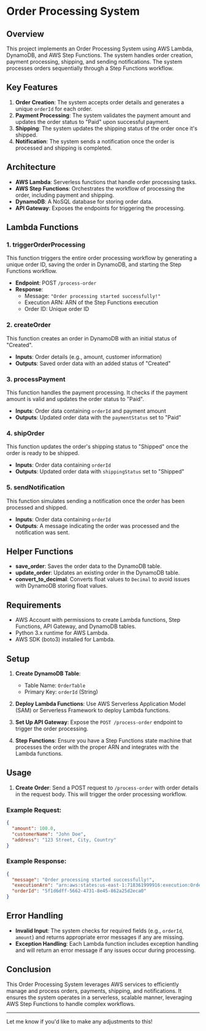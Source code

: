 

# Order Processing System

## Overview
This project implements an Order Processing System using AWS Lambda, DynamoDB, and AWS Step Functions. The system handles order creation, payment processing, shipping, and sending notifications. The system processes orders sequentially through a Step Functions workflow.

## Key Features
1. **Order Creation**: The system accepts order details and generates a unique `orderId` for each order.
2. **Payment Processing**: The system validates the payment amount and updates the order status to "Paid" upon successful payment.
3. **Shipping**: The system updates the shipping status of the order once it's shipped.
4. **Notification**: The system sends a notification once the order is processed and shipping is completed.

## Architecture
- **AWS Lambda**: Serverless functions that handle order processing tasks.
- **AWS Step Functions**: Orchestrates the workflow of processing the order, including payment and shipping.
- **DynamoDB**: A NoSQL database for storing order data.
- **API Gateway**: Exposes the endpoints for triggering the processing.

## Lambda Functions

### 1. **triggerOrderProcessing**
This function triggers the entire order processing workflow by generating a unique order ID, saving the order in DynamoDB, and starting the Step Functions workflow.

- **Endpoint**: POST `/process-order`
- **Response**: 
  - Message: `"Order processing started successfully!"`
  - Execution ARN: ARN of the Step Functions execution
  - Order ID: Unique order ID

### 2. **createOrder**
This function creates an order in DynamoDB with an initial status of "Created".

- **Inputs**: Order details (e.g., amount, customer information)
- **Outputs**: Saved order data with an added status of "Created"

### 3. **processPayment**
This function handles the payment processing. It checks if the payment amount is valid and updates the order status to "Paid".

- **Inputs**: Order data containing `orderId` and payment amount
- **Outputs**: Updated order data with the `paymentStatus` set to "Paid"

### 4. **shipOrder**
This function updates the order's shipping status to "Shipped" once the order is ready to be shipped.

- **Inputs**: Order data containing `orderId`
- **Outputs**: Updated order data with `shippingStatus` set to "Shipped"

### 5. **sendNotification**
This function simulates sending a notification once the order has been processed and shipped.

- **Inputs**: Order data containing `orderId`
- **Outputs**: A message indicating the order was processed and the notification was sent.

## Helper Functions
- **save_order**: Saves the order data to the DynamoDB table.
- **update_order**: Updates an existing order in the DynamoDB table.
- **convert_to_decimal**: Converts float values to `Decimal` to avoid issues with DynamoDB storing float values.

## Requirements
- AWS Account with permissions to create Lambda functions, Step Functions, API Gateway, and DynamoDB tables.
- Python 3.x runtime for AWS Lambda.
- AWS SDK (boto3) installed for Lambda.

## Setup
1. **Create DynamoDB Table**: 
   - Table Name: `OrderTable`
   - Primary Key: `orderId` (String)

2. **Deploy Lambda Functions**: 
   Use AWS Serverless Application Model (SAM) or Serverless Framework to deploy Lambda functions.

3. **Set Up API Gateway**:
   Expose the `POST /process-order` endpoint to trigger the order processing.

4. **Step Functions**:
   Ensure you have a Step Functions state machine that processes the order with the proper ARN and integrates with the Lambda functions.

## Usage
1. **Create Order**: Send a POST request to `/process-order` with order details in the request body. This will trigger the order processing workflow.

### Example Request:

```json
{
  "amount": 100.0,
  "customerName": "John Doe",
  "address": "123 Street, City, Country"
}
```

### Example Response:

```json
{
  "message": "Order processing started successfully!",
  "executionArn": "arn:aws:states:us-east-1:718361999916:execution:OrderProcessingStateMachine-test-v2:5f1d6dff-5662-4731-8e45-862a25d2eca0",
  "orderId": "5f1d6dff-5662-4731-8e45-862a25d2eca0"
}
```

## Error Handling
- **Invalid Input**: The system checks for required fields (e.g., `orderId`, `amount`) and returns appropriate error messages if any are missing.
- **Exception Handling**: Each Lambda function includes exception handling and will return an error message if any issues occur during processing.

## Conclusion
This Order Processing System leverages AWS services to efficiently manage and process orders, payments, shipping, and notifications. It ensures the system operates in a serverless, scalable manner, leveraging AWS Step Functions to handle complex workflows.

---

Let me know if you'd like to make any adjustments to this!

